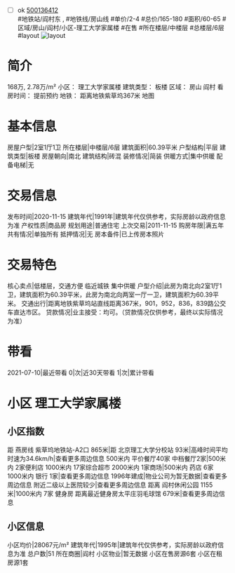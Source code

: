 - [ ] ok [500136412](https://bj.5i5j.com/ershoufang/500136412.html)  
 #地铁站/阎村东 ,  #地铁线/房山线
#单价/2-4 #总价/165-180 #面积/60-65   #区域/房山/阎村/小区-理工大学家属楼 #在售 #所在楼层/中楼层 #总楼层/6层 #layout 
![layout](http://image2a.5i5j.com/scm/HOUSE_CUSTOMER/1c69e8a3b41d4d9dbc60864f0cc487d2.jpg_P5.jpg) 
# 简介 
 168万,  2.78万/m² 
小区： 理工大学家属楼
建筑类型： 板楼
区域： 房山 阎村
看房时间： 提前预约
地铁： 距离地铁紫草坞367米 地图
# 基本信息 
 房屋户型|2室1厅1卫
所在楼层|中楼层/6层
建筑面积|60.39平米
户型结构|平层
建筑类型|板楼
房屋朝向|南北
建筑结构|砖混
装修情况|简装
供暖方式|集中供暖
配备电梯|无
# 交易信息 
 发布时间|2020-11-15
建筑年代|1991年|建筑年代仅供参考，实际房龄以政府信息为准
产权性质|商品房
规划用途|普通住宅
上次交易|2011-11-15
购房年限|满五年
共有情况|单独所有
抵押情况|无
房本备件|已上传房本照片
# 交易特色 
 核心卖点|低楼层，交通方便 临近城铁 集中供暖
户型介绍|此房为南北向2室1厅1卫，建筑面积为60.39平米，此房为南北向两室一厅一卫，建筑面积为60.39平米。
交通出行|距离地铁紫草坞站直线距离367米，901，952，836，839路公交车直达市区。
贷款情况|业主接受：均可。（贷款情况仅供参考，最终以实际情况为准）
# 带看 
 2021-07-10|最近带看	 0|次|近30天带看	 1|次|累计带看
# 小区 理工大学家属楼
## 小区指数 
 距 燕房线 紫草坞地铁站-A2口 865米|距 北京理工大学分校站 93米|高峰时间平均时速为34.6km/h|查看更多周边信息
500米内 平价餐厅40家
中档餐厅2家|500米内 2家便利店
1000米内 17家综合超市
2000米内 1家商场|500米内 药店 6家
1000米内 银行 1家|查看更多周边信息
1996年建成|物业公司为暂无数据|查看更多周边信息
附近二级以上医院较少|查看更多周边信息
距离 阎村休闲公园 1155米|1000米内 7家 健身房
距离最近健身房太平庄羽毛球馆 679米|查看更多周边信息
## 小区信息 
 小区均价|28067元/m²
建筑年代|1995年|建筑年代仅供参考，实际房龄以政府信息为准
总户数|51
所在商圈|阎村
小区物业|暂无数据
小区在售房源6套
小区在租房源1套
